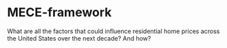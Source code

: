 # MECE-framework
What are all the factors that could influence residential home prices across the United States over the next decade? And how?
